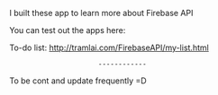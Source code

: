 
I built these app to learn more about Firebase API

You can test out the apps here:

To-do list: http://tramlai.com/FirebaseAPI/my-list.html


                          ------------
To be cont and update frequently =D
